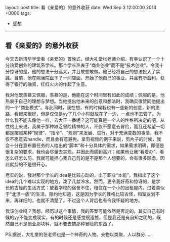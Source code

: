 layout: post
title: 看《亲爱的》的意外收获
date: Wed Sep 3 12:00:00 2014 +0000
tags:
- 感想

---
## 看《亲爱的》的意外收获

今天去新清华学堂看《亲爱的》首映式，经大礼堂张老师介绍，有幸认识了一个十分热爱创业的建筑系学长。那个学长热衷于“商业创业”而不是“技术创业”。令我十分惊讶的是，他的想法十分远大，并且敢想敢做。他已经将自己的想法投入了实践。目前，他在照澜院盘下了一间店面，开始了他自己的事业，并且有所盈利，获得了银行的融资，红红火火的作起了生意。

我对他既羡慕又佩服，羡慕的是，他能在这个时间里有如此的成绩；佩服的是，他热衷于自己的理想与梦想。当他提出他未来的创意和想法时，我确实很赞同他提出的一个“商业模式”。与此同时，我在想，有的时候我也有一些新的创意，新的思路，看起来很好，但是仅仅是yy了几个小时就放在了一边，一点也不去管了。为什么我不能去像他一样，去大干一番呢？这可能真是一个人的性格所决定的吧。从性格上来说，我属于那种缺乏冒险精神的人，不仅不愿意去冒险，而且还希望一切都是按照某种“规律”、“指令”、“规则”来发展、进行。对于充满变数的事情，我不仅不愿意去handle，而且会有意避免。拿剪视频的例子来说，剪片子的时候，我会十分在意布置任务的人给出的“脚本”和十分具体的需求，如果需求明确，即便是很复杂的要求，我也会尽量去实现，并因此而感到高兴；如果他让我“看着办”、看怎么好怎么剪，我就可能担心我自己剪的是不是那个人想要的，会有很多顾虑，因此就剪的不是很开心。

老实的说，我对那个学长的idea是比较心动的，出于职业“本能”，我指出了这个idea的几个难以实现的地方，泼了几盆冷水。然而，更令我好奇和惊讶的，是学长的古怪的生活方式：放着学校的宿舍不住，租住在一个小的出租屋内，过着类似于“北漂一族”的生活。隐约地知道，这是因为学长的性格比较古怪，和室友划不来，再详细的，也就不清楚了。不过这个人背后也有令我怀疑的地方。

我该创业吗？我想，经历过这个事情，我的答案可能依然是否定的。其实自己有时候的yy不能变成现实，有的时候还是感觉很遗憾，但是我还是有自知之明的，既然自己不是创业那块料，就不要去搞那种冒险的东西了。

PS.据说，大礼堂的张老师也是一个神奇的人物。夫物以类聚，人以群分……

